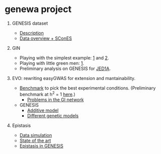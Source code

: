 # genewa project

1. GENESIS dataset

    * [Description](logbook/genesis_data.md)
    * [Data overview + SConES](logbook/genesis_exploration_1.ipynb)

2. GIN
    * Playing with the simplest example: [1](logbook/simplest_example_1.ipynb) and [2](logbook/simplest_example_2.ipynb).
    * Playing with little green men: [1](logbook/little_green_men_example_1.ipynb).
    * Preliminary analysis on GENESIS for [JED1A](logbook/genesis_gin_skat_aicc_1.ipynb).

3. EVO: rewriting easyGWAS for extension and mantainability.

    * [Benchmark](results/benchmark/benchmark_1cluster.ipynb) to pick the best experimental conditions. (Preliminary benchmark at h<sup>2</sup> = 1 [here](results/heritability/benchmark.ipynb).)
		* [Problems in the GI network](results/fishy_gi/fishy_gi_study.ipynb)
    * GENESIS
		* [Additive model](results/genesis/additive_analysis.ipynb)
		* [Different genetic models](results/genesis/genetic_models.ipynb)

4. Epistasis
    * [Data simulation](logbook/gwas_simulation.md)
    * [State of the art](logbook/sota.md)
	* [Epistasis in GENESIS](results/epistasis/genesis_epistasis.ipynb)
